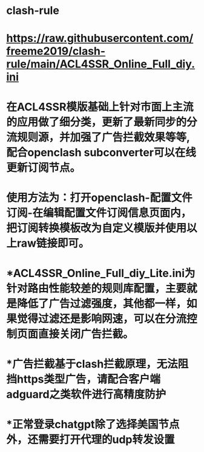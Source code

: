 # clash-rule
# https://raw.githubusercontent.com/freeme2019/clash-rule/main/ACL4SSR_Online_Full_diy.ini
# 在ACL4SSR模版基础上针对市面上主流的应用做了细分类，更新了最新同步的分流规则源，并加强了广告拦截效果等等,配合openclash subconverter可以在线更新订阅节点。
# 使用方法为：打开openclash-配置文件订阅-在编辑配置文件订阅信息页面内，把订阅转换模板改为自定义模版并使用以上raw链接即可。
# *ACL4SSR_Online_Full_diy_Lite.ini为针对路由性能较差的规则库配置，主要就是降低了广告过滤强度，其他都一样，如果觉得过滤还是影响网速，可以在分流控制页面直接关闭广告拦截。
# *广告拦截基于clash拦截原理，无法阻挡https类型广告，请配合客户端adguard之类软件进行高精度防护
# *正常登录chatgpt除了选择美国节点外，还需要打开代理的udp转发设置
